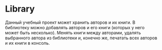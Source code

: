# Library

Данный учебный проект может хранить авторов и их книги. В библиотеку можно добавлять авторов и его книги (которых у него может быть несколько). 
Менять книги между авторами, удалять выбранного автора из библиотеки и, конечно же, печатать всех авторов и их книги в консоль.
